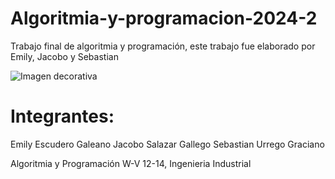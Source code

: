 # Algoritmia-y-programacion-2024-2
Trabajo final de algoritmia y programación, este trabajo fue elaborado por Emily, Jacobo y Sebastian 

![Imagen decorativa](![image](https://github.com/user-attachments/assets/417ae0d4-436d-42c4-805c-b54d17451e76))


# Integrantes: 

Emily Escudero Galeano 
Jacobo Salazar Gallego
Sebastian Urrego Graciano 

Algoritmia y Programación W-V 12-14, Ingenieria Industrial 
